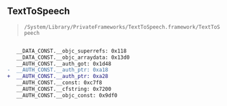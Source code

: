 ## TextToSpeech

> `/System/Library/PrivateFrameworks/TextToSpeech.framework/TextToSpeech`

```diff

   __DATA_CONST.__objc_superrefs: 0x118
   __DATA_CONST.__objc_arraydata: 0x13d0
   __AUTH_CONST.__auth_got: 0x1d48
-  __AUTH_CONST.__auth_ptr: 0xa18
+  __AUTH_CONST.__auth_ptr: 0xa28
   __AUTH_CONST.__const: 0xc7f8
   __AUTH_CONST.__cfstring: 0x7200
   __AUTH_CONST.__objc_const: 0x9df0

```
